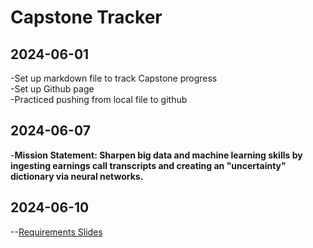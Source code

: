 # Capstone Tracker

## 2024-06-01
-Set up markdown file to track Capstone progress <br>
-Set up Github page <br>
-Practiced pushing from local file to github <br>


## 2024-06-07
-**Mission Statement:  Sharpen big data and machine learning skills by ingesting earnings call transcripts and creating an "uncertainty" dictionary via neural networks.** <br>


## 2024-06-10
--[Requirements Slides](https://docs.google.com/presentation/d/1kJGZvuGkIB1E4net2ipg81y3v-zn55AepvC93jrRlPs/edit#slide=id.p)
